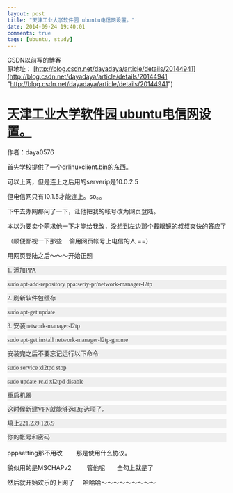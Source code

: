 ```yaml
---
layout: post
title: "天津工业大学软件园 ubuntu电信网设置。"
date: 2014-09-24 19:40:01
comments: true
tags: [ubuntu, study]
---
```


CSDN以前写的博客   
原地址： [http://blog.csdn.net/dayadaya/article/details/20144941](http://blog.csdn.net/dayadaya/article/details/20144941 "http://blog.csdn.net/dayadaya/article/details/20144941")

<!--more-->
  
<h1>
        <span class="link_title"><a href="http://blog.csdn.net/dayadaya/article/details/20144941">
        天津工业大学软件园 ubuntu电信网设置。
        </a></span>
</h1>    
<div id="article_content" class="article_content">

<p>作者：daya0576 &nbsp; &nbsp; &nbsp; &nbsp; &nbsp; &nbsp;</p>
<p>首先学校提供了一个drlinuxclient.bin的东西。</p>
<p>可以上网，但是连上之后用的serverip是10.0.2.5</p>
<p>但电信网只有10.1.5才能连上。so。。</p>
<p>
</p>
<p>下午去办网那问了一下，让他把我的帐号改为网页登陆。</p>
<p>本以为要卖个萌求他一下才能给我改，没想到左边那个戴眼镜的叔叔爽快的答应了</p>
<p>（顺便鄙视一下那些 &nbsp; &nbsp;偷用网页帐号上电信的人 ==）</p>
<p>用网页登陆之后～～～开始正题</p>
<p></p>
<p style="margin-top:0px; margin-bottom:0.714285em; padding-top:0px; padding-bottom:0px; border:0px; line-height:22px; font-size:14px; color:rgb(51,51,51); font-family:tahoma,宋体; background-color:rgb(239,239,239)">
1. 添加PPA</p>
<p style="margin-top:0px; margin-bottom:0.714285em; padding-top:0px; padding-bottom:0px; border:0px; line-height:22px; font-size:14px; color:rgb(51,51,51); font-family:tahoma,宋体; background-color:rgb(239,239,239)">
sudo apt-add-repository ppa:seriy-pr/network-manager-l2tp</p>
<p style="margin-top:0px; margin-bottom:0.714285em; padding-top:0px; padding-bottom:0px; border:0px; line-height:22px; font-size:14px; color:rgb(51,51,51); font-family:tahoma,宋体; background-color:rgb(239,239,239)">
2. 刷新软件包缓存</p>
<p style="margin-top:0px; margin-bottom:0.714285em; padding-top:0px; padding-bottom:0px; border:0px; line-height:22px; font-size:14px; color:rgb(51,51,51); font-family:tahoma,宋体; background-color:rgb(239,239,239)">
sudo apt-get update</p>
<p style="margin-top:0px; margin-bottom:0.714285em; padding-top:0px; padding-bottom:0px; border:0px; line-height:22px; font-size:14px; color:rgb(51,51,51); font-family:tahoma,宋体; background-color:rgb(239,239,239)">
3. 安装network-manager-l2tp</p>
<p style="margin-top:0px; margin-bottom:0.714285em; padding-top:0px; padding-bottom:0px; border:0px; line-height:22px; font-size:14px; color:rgb(51,51,51); font-family:tahoma,宋体; background-color:rgb(239,239,239)">
sudo apt-get install network-manager-l2tp-gnome</p>
<p style="margin-top:0px; margin-bottom:0.714285em; padding-top:0px; padding-bottom:0px; border:0px; line-height:22px; font-size:14px; color:rgb(51,51,51); font-family:tahoma,宋体; background-color:rgb(239,239,239)">
安装完之后不要忘记运行以下命令</p>
<p style="margin-top:0px; margin-bottom:0.714285em; padding-top:0px; padding-bottom:0px; border:0px; line-height:22px; font-size:14px; color:rgb(51,51,51); font-family:tahoma,宋体; background-color:rgb(239,239,239)">
sudo service xl2tpd stop&nbsp;</p>
<p style="margin-top:0px; margin-bottom:0.714285em; padding-top:0px; padding-bottom:0px; border:0px; line-height:22px; font-size:14px; color:rgb(51,51,51); font-family:tahoma,宋体; background-color:rgb(239,239,239)">
sudo update-rc.d xl2tpd disable</p>
<p style="margin-top:0px; margin-bottom:0.714285em; padding-top:0px; padding-bottom:0px; border:0px; line-height:22px; font-size:14px; color:rgb(51,51,51); font-family:tahoma,宋体; background-color:rgb(239,239,239)">
重启机器</p>
<p style="margin-top:0px; margin-bottom:0.714285em; padding-top:0px; padding-bottom:0px; border:0px; line-height:22px; font-size:14px; color:rgb(51,51,51); font-family:tahoma,宋体; background-color:rgb(239,239,239)">

</p>
<p style="margin-top:0px; margin-bottom:0.714285em; padding-top:0px; padding-bottom:0px; border:0px; line-height:22px; font-size:14px; color:rgb(51,51,51); font-family:tahoma,宋体; background-color:rgb(239,239,239)">
这时候新建VPN就能够选l2tp选项了。 &nbsp;&nbsp;</p>
<p style="margin-top:0px; margin-bottom:0.714285em; padding-top:0px; padding-bottom:0px; border:0px; line-height:22px; font-size:14px; color:rgb(51,51,51); font-family:tahoma,宋体; background-color:rgb(239,239,239)">
填上221.239.126.9</p>
<p style="margin-top:0px; margin-bottom:0.714285em; padding-top:0px; padding-bottom:0px; border:0px; line-height:22px; font-size:14px; color:rgb(51,51,51); font-family:tahoma,宋体; background-color:rgb(239,239,239)">
你的帐号和密码</p>
<p>pppsetting那不用改 &nbsp; &nbsp; &nbsp; &nbsp;那是使用什么协议。</p>
<p>貌似用的是MSCHAPv2 &nbsp; &nbsp; &nbsp; &nbsp; 管他呢 &nbsp; &nbsp; &nbsp; 全勾上就是了</p>
<p>然后就开始欢乐的上网了 &nbsp; &nbsp; 哈哈哈～～～～～～～～～</p>
<p>
</p>
<p>
</p>
<p>
</p>
<p>
</p>
<p>
</p>
<p>
</p>

</div>



